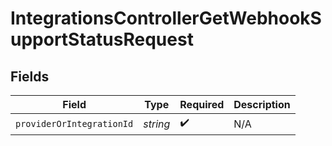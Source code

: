 # IntegrationsControllerGetWebhookSupportStatusRequest


## Fields

| Field                     | Type                      | Required                  | Description               |
| ------------------------- | ------------------------- | ------------------------- | ------------------------- |
| `providerOrIntegrationId` | *string*                  | :heavy_check_mark:        | N/A                       |